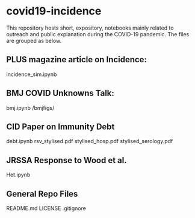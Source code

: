 # covid19-incidence

This repository hosts short, expository, notebooks mainly related to outreach and public explanation during the COVID-19 pandemic. The files are grouped as below.

## PLUS magazine article on Incidence:

incidence_sim.ipynb

## BMJ COVID Unknowns Talk:

bmj.ipynb
/bmjfigs/

## CID Paper on Immunity Debt

debt.ipynb
rsv_stylised.pdf
stylised_hosp.pdf
stylised_serology.pdf

## JRSSA Response to Wood et al.

Het.ipynb

## General Repo Files

README.md
LICENSE
.gitignore
